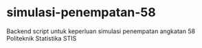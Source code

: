 # simulasi-penempatan-58

Backend script untuk keperluan simulasi penempatan angkatan 58 Politeknik Statistika STIS
